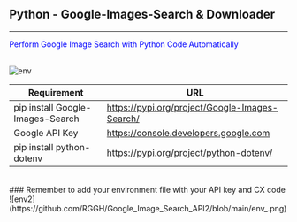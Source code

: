 ## Python - Google-Images-Search & Downloader
---
<span style="color:blue">Perform Google Image Search with Python Code Automatically</span></br>
</br>


![env](https://github.com/RGGH/Google_Image_Search_API2/blob/main/Portfolio%20(1).png)

| Requirement | URL |
| ----------- | ----------- |
| pip install Google-Images-Search | https://pypi.org/project/Google-Images-Search/ |
| Google API Key | https://console.developers.google.com |
| pip install python-dotenv | https://pypi.org/project/python-dotenv/ |

</br>
### Remember to add your environment file with your API key and CX code
![env2](https://github.com/RGGH/Google_Image_Search_API2/blob/main/env_.png)
